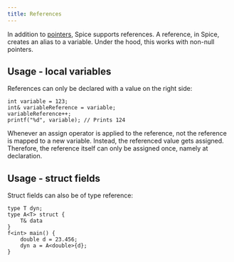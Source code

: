 ```yaml
---
title: References
---
```

In addition to [pointers](../pointers), Spice supports references. A reference, in Spice, creates an alias to a variable. Under
the hood, this works with non-null pointers.

## Usage - local variables

References can only be declared with a value on the right side:

```spice
int variable = 123;
int& variableReference = variable;
variableReference++;
printf("%d", variable); // Prints 124
```

Whenever an assign operator is applied to the reference, not the reference is mapped to a new variable. Instead, the referenced
value gets assigned. Therefore, the reference itself can only be assigned once, namely at declaration.

## Usage - struct fields

Struct fields can also be of type reference:

```spice
type T dyn;
type A<T> struct {
    T& data
}
f<int> main() {
    double d = 23.456;
    dyn a = A<double>{d};
}
```
